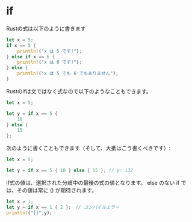 # if
Rustの式は以下のように書きます
```Rust
let x = 5;
if x == 5 {
    println!("x は 5 です!");
} else if x == 6 {
    println!("x は 6 です!");
} else {
    println!("x は 5 でも 6 でもありません");
}
```

Rustのifは文ではなく式なので以下のようなこともできます。
```Rust
let x = 5;

let y = if x == 5 {
    10
} else {
    15
};
```
次のように書くこともできます（そして、大抵はこう書くべきです）:
```Rust
let x = 5;

let y = if x == 5 { 10 } else { 15 }; // y: i32
```
if式の値は、選択された分岐中の最後の式の値となります。 else のない if では、その値は常に () が期待されます。
```Rust
let x = 1;
let y = if x == 1 { 2 };　// コンパイルエラー
println!("{}",y);
```
